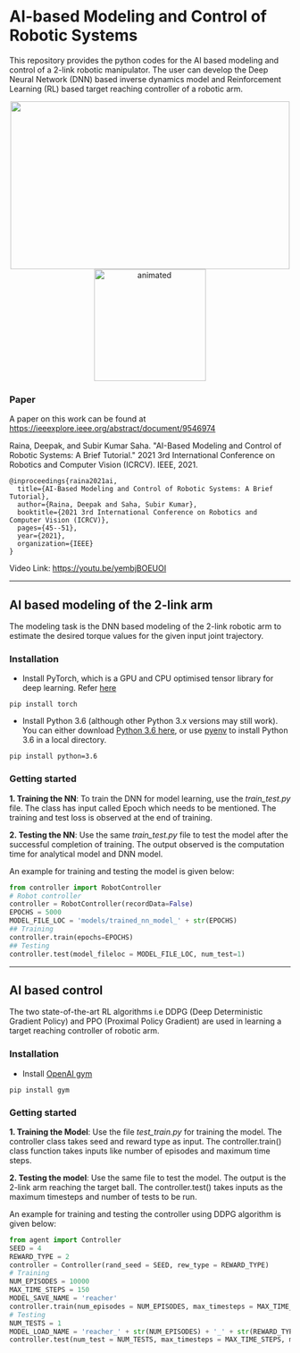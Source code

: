 # AI-based Modeling and Control of Robotic Systems

This repository provides the python codes for the AI based modeling and control of a 2-link robotic manipulator.
The user can develop the Deep Neural Network (DNN) based inverse dynamics model and Reinforcement Learning (RL) based target reaching controller of a robotic arm.
<p align="center">
  <img src="https://user-images.githubusercontent.com/34967469/136656579-b2f7716b-ac73-45aa-aa6c-d8dbcaaff3b2.png"/ width="500" height="300">
  <img src="https://user-images.githubusercontent.com/34967469/136656914-57cb5236-a0b0-4bb6-b281-82e13ecf9daa.gif" alt="animated" /width="200" height="200">
</p>

### Paper
A paper on this work can be found at https://ieeexplore.ieee.org/abstract/document/9546974

Raina, Deepak, and Subir Kumar Saha. "AI-Based Modeling and Control of Robotic Systems: A Brief Tutorial." 2021 3rd International Conference on Robotics and Computer Vision (ICRCV). IEEE, 2021.
```
@inproceedings{raina2021ai,
  title={AI-Based Modeling and Control of Robotic Systems: A Brief Tutorial},
  author={Raina, Deepak and Saha, Subir Kumar},
  booktitle={2021 3rd International Conference on Robotics and Computer Vision (ICRCV)},
  pages={45--51},
  year={2021},
  organization={IEEE}
}
```
Video Link: https://youtu.be/yembjBOEUOI
***

## AI based modeling of the 2-link arm
The modeling task is the DNN based modeling of the 2-link robotic arm to estimate the desired torque values for the given input joint trajectory.
### Installation
* Install PyTorch, which is a GPU and CPU optimised tensor library for deep learning. Refer [here](https://pytorch.org/docs/stable/index.html)

```
pip install torch
```
* Install Python 3.6 (although other Python 3.x versions may still work). You can either download [Python 3.6 here](https://www.python.org/downloads/), or use [pyenv](https://github.com/pyenv/pyenv) to install Python 3.6 in a local directory.
```
pip install python=3.6
```
### Getting started
**1. Training the NN**: To train the DNN for model learning, use the *train_test.py* file. The class has input called Epoch which needs to be mentioned.  The training and test loss is observed at the end of training.

**2. Testing the NN**: Use the same *train_test.py* file to test the model after the successful completion of training. The output observed is the computation time for analytical model and DNN model.

An example for training and testing the model is given below:
```python
from controller import RobotController
# Robot controller
controller = RobotController(recordData=False)
EPOCHS = 5000
MODEL_FILE_LOC = 'models/trained_nn_model_' + str(EPOCHS)
## Training
controller.train(epochs=EPOCHS)
## Testing
controller.test(model_fileloc = MODEL_FILE_LOC, num_test=1)
```
***
## AI based control
The two state-of-the-art RL algorithms i.e  DDPG (Deep Deterministic Gradient Policy) and PPO (Proximal Policy Gradient) are used in learning a target reaching controller of robotic arm.

### Installation
* Install [OpenAI gym](https://gym.openai.com/)
```
pip install gym
```
### Getting started
**1. Training the Model**: Use the file *test_train.py* for training the model. The controller class takes seed and reward type as input. The controller.train() class function takes inputs like number of episodes and maximum time steps.

**2. Testing the model**: Use the same file to test the model. The output is the 2-link arm reaching the target ball. The controller.test() takes inputs as the maximum timesteps and number of tests to be run.

An example for training and testing the controller using DDPG algorithm is given below:
```python
from agent import Controller
SEED = 4
REWARD_TYPE = 2
controller = Controller(rand_seed = SEED, rew_type = REWARD_TYPE)
# Training
NUM_EPISODES = 10000
MAX_TIME_STEPS = 150
MODEL_SAVE_NAME = 'reacher'
controller.train(num_episodes = NUM_EPISODES, max_timesteps = MAX_TIME_STEPS, model_name = MODEL_SAVE_NAME)
# Testing
NUM_TESTS = 1
MODEL_LOAD_NAME = 'reacher_' + str(NUM_EPISODES) + '_' + str(REWARD_TYPE)
controller.test(num_test = NUM_TESTS, max_timesteps = MAX_TIME_STEPS, model_name = MODEL_LOAD_NAME)
```
